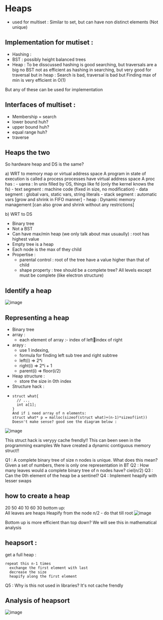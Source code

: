 # Heaps 

- used for multiset : Similar to set, but can have non distinct elements (Not unique)

## Implementation for mutiset : 

- Hashing : 
- BST : possibly height balanced trees 
- Heap : To be disscussed 
hashing is good searching, but traversals are a big no 
BST not as efficient as hashing in searching, but very good for traversal 
but in heap : Search is bad, traversal is bad 
              but Finding max of min is very efficient in O(1)

But any of these can be used for implementation 

## Interfaces of multiset : 

- Membership = search 
- lower bound huh?
- upper bound huh?  
- equal range huh? 
- traverse

## Heaps the two 

So hardware heap and DS is the same? 

a) WRT to memory map or virtual address space 
    A program in state of execution is called a process 
    processes have virtual address space 
    A proc has : 
    - uarea : In unix filled by OS, things like fd (only the kernel knows the fs)
    - text segment : machine code (fixed in size, no modification)
    - data segment : global vars, static vars, string literals 
    - stack segment : automatic vars [grow and shrink in FIFO manner]
    - heap : Dynamic memory management [can also grow and shrink without any restrictions]

b) WRT to DS  

- Binary tree 
- Not a BST 
- Can have max/min heap (we only talk about max usuaully) : root has highest value
- Empty tree is a heap 
- Each node is the max of they child 
- Propertise : 
  - parental control : root of the tree have a value higher than that of child 
  - shape property : tree should be a complete tree? All levels except must be complete (like electron structure)



## Identify a heap 

![image](1.png) 

## Representing a heap 
- Binary tree 
- array : 
  - each element of array :- index of left:key:index of right 
- arayy :
  - use 1 indexing, 
  - formula for finding left sub tree and right subtree
  - left(i) => 2*i 
  - right(i) => 2*i + 1
  - parent(i) => floor(i/2)
- Heap structure : 
  - store the size in 0th index 
- Structure hack : 
- ```
  struct what{
    // ...
    int a[1];
  }
  And if i need array of n elements: 
  struct what* p = malloc(sizeof(struct what)+(n-1)*sizeof(int))
  Doesn't make sense? good see the diagram below : 
  ```
![image](2.png)

This struct hack is veryyy cache frendly!! This can been seen in the programming examples
We have created a dynamic contiguous memory struct!!

Q1 : A complete binary tree of size n nodes is unique. What does this mean?
  Given a set of numbers, there is only one representation in BT
Q2 : How many leaves would a complete binary tree of n nodes have? 
  ciel(n/2)
Q3 : Can the 0th element of the heap be a sentinel?
Q4 : Implement heapify with lesser swaps

## how to create a heap 

20 50 40 10 60 30 
bottom up:  
  All leaves are heaps 
  Heapify from the node n/2 - do that till root 
![image](./3.png)

Bottom up is more efficient than top down? We will see this in mathematical analysis

## heapsort : 
get a full heap :
```
repeat this n-1 times
  exchange the first element with last 
  decrease the size 
  heapify along the first element 
``` 
Q5 : Why is this not used in libraries? It's not cache frendly

## Analysis of heapsort 

![image](./4.png)
  
